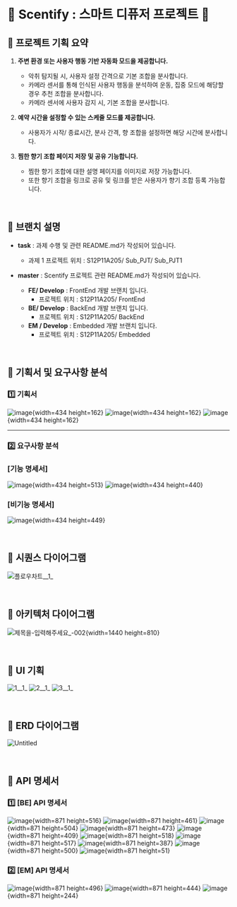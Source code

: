 # 💜 Scentify : 스마트 디퓨저 프로젝트 💜

## 📌 프로젝트 기획 요약

1. **주변 환경 또는 사용자 행동 기반 자동화 모드을 제공합니다.**
    - 악취 탐지될 시, 사용자 설정 간격으로 기본 조합을 분사합니다.
   - 카메라 센서를 통해 인식된 사용자 행동을 분석하여 운동, 집중 모드에 해당할 경우 추천 조합을 분사합니다.
   - 카메라 센서에 사용자 감지 시, 기본 조합을 분사합니다.
 
2. **예약 시간을 설정할 수 있는 스케줄 모드를 제공합니다.**
    - 사용자가 시작/ 종료시간, 분사 간격, 향 조합을 설정하면 해당 시간에 분사합니다.

3. **찜한 향기 조합 페이지 저장 및 공유 기능합니다.**
    - 찜한 향기 조합에 대한 설명 페이지를 이미지로 저장 가능합니다.
    - 또한 향기 조합을 링크로 공유 및 링크를 받은 사용자가 향기 조합 등록 가능합니다.

<br>

## 📌 브랜치 설명
- **task** : 과제 수행 및 관련 README.md가 작성되어 있습니다.
    - 과제 1 프로젝트 위치 : S12P11A205/ Sub_PJT/ Sub_PJT1

- **master** : Scentify 프로젝트 관련 README.md가 작성되어 있습니다.
    - **FE/ Develop** : FrontEnd 개발 브랜치 입니다.
        - 프로젝트 위치 : S12P11A205/ FrontEnd
    - **BE/ Develop** : BackEnd 개발 브랜치 입니다.
        - 프로젝트 위치 : S12P11A205/ BackEnd
    - **EM / Develop** : Embedded 개발 브랜치 입니다.
        - 프로젝트 위치 : S12P11A205/ Embedded

<br>

## 📌 기획서 및 요구사항 분석
### 1️⃣ 기획서
![image](/uploads/6c83953a8e0fc12d0d145f7576724bc4/image.png){width=434 height=162}
![image](/uploads/661ca29ea486c53180be1e4e48ca9276/image.png){width=434 height=162}
![image](/uploads/e7e18582a2f99835c172c14f1284b7e7/image.png){width=434 height=162}

---

### 2️⃣ 요구사항 분석
### **[기능 명세서]**
![image](/uploads/706bddf2796238e110e9fa15bdf2f22b/image.png){width=434 height=513}
![image](/uploads/6583f0713f3e4133c8c43b71d55e08b8/image.png){width=434 height=440}

### **[비기능 명세서]**
![image](/uploads/1d4daef782b7037dc4d44817a698de3f/image.png){width=434 height=449}

<br>

## 📌 시퀀스 다이어그램
![플로우차트__1_](/uploads/3b851b6ce0faef01896a6dfe439e99f0/플로우차트__1_.png)

<br>

## 📌 아키텍처 다이어그램
![제목을-입력해주세요_-002](/uploads/77893ad96877a18c95373934d64eb897/제목을-입력해주세요_-002.png){width=1440 height=810}

<br>

## 📌 UI 기획
![1__1_](/uploads/9e62a0fdb450fdd06c0943cc12b2662b/1__1_.png)
![2__1_](/uploads/e29f79ab3518faab66d5e7b66c0ba148/2__1_.png)
![3__1_](/uploads/f932b93a63f39811609a3ea44cd901f5/3__1_.png)

<br>

## 📌 ERD 다이어그램
![Untitled](/uploads/6969039fd2a703988aaabf8f21dac0ec/Untitled.png)

<br>

## 📌 API 명세서
### 1️⃣ [BE] API 명세서
![image](/uploads/55f0a4241db1e1e68b27249bf1380626/image.png){width=871 height=516}
![image](/uploads/9e8285c8c12bd44908c172cc899e5b29/image.png){width=871 height=461}
![image](/uploads/afa29cc78f5b4d2309a22e24f365746e/image.png){width=871 height=504}
![image](/uploads/9e87ca1ec81f7841f5fe248ea7e36e0d/image.png){width=871 height=473}
![image](/uploads/aba6ed9ed7fbf69a96947d8ddd10cc77/image.png){width=871 height=409}
![image](/uploads/105ceebbb5038f1effef40638fb3253d/image.png){width=871 height=518}
![image](/uploads/d7f7bab0ce1abaa9cf23b70c24f99906/image.png){width=871 height=517}
![image](/uploads/f5e0d2a4e7d6639cd93a33b7bb519736/image.png){width=871 height=387}
![image](/uploads/b966e56b277b55a7d635fff204e2cf74/image.png){width=871 height=500}
![image](/uploads/d65367e2033991d5d4e72242b049e265/image.png){width=871 height=51}

### 2️⃣ [EM] API 명세서
![image](/uploads/e0379c5597eef0e6a6f388f9ba7d312e/image.png){width=871 height=496}
![image](/uploads/98f19db8cbff61d0fb2b758dd7e3ea64/image.png){width=871 height=444}
![image](/uploads/6d63f3b437c153b553121de808f229eb/image.png){width=871 height=244}